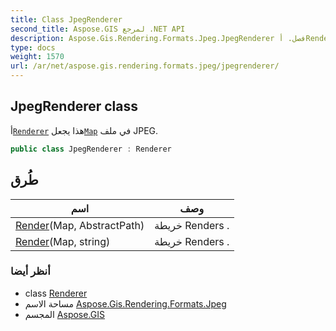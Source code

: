 ```yaml
---
title: Class JpegRenderer
second_title: Aspose.GIS لمرجع .NET API
description: Aspose.Gis.Rendering.Formats.Jpeg.JpegRenderer فصل. أRenderer هذا يجعلMap في ملف JPEG.
type: docs
weight: 1570
url: /ar/net/aspose.gis.rendering.formats.jpeg/jpegrenderer/
---
```

## JpegRenderer class

أ[`Renderer`](../../aspose.gis.rendering/renderer/) هذا يجعل[`Map`](../../aspose.gis.rendering/map/) في ملف JPEG.

```csharp
public class JpegRenderer : Renderer
```

## طُرق

| اسم | وصف |
| --- | --- |
| [Render](../../aspose.gis.rendering/renderer/render/)(Map, AbstractPath) | خريطة Renders . |
| [Render](../../aspose.gis.rendering/renderer/render/)(Map, string) | خريطة Renders . |

### أنظر أيضا

* class [Renderer](../../aspose.gis.rendering/renderer/)
* مساحة الاسم [Aspose.Gis.Rendering.Formats.Jpeg](../../aspose.gis.rendering.formats.jpeg/)
* المجسم [Aspose.GIS](../../)


